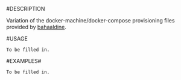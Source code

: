 #DESCRIPTION

Variation of the docker-machine/docker-compose provisioning files provided by [bahaaldine](https://github.com/bahaaldine/scalable-big-data-architecture/tree/master/chapter7/docker).

#USAGE

```
To be filled in.
```

#EXAMPLES#
```
To be filled in.
```
